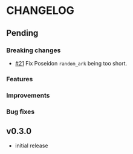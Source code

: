 # CHANGELOG

## Pending

### Breaking changes

- [\#21](https://github.com/arkworks-rs/sponge/pull/21) Fix Poseidon `random_ark` being too short.

### Features

### Improvements

### Bug fixes

## v0.3.0

- initial release
